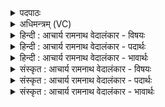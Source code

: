 <details><summary>पदपाठः</summary>

अ꣣भि꣢। त्रि꣣पृष्ठ꣢म्। त्रि꣣। पृष्ठ꣢म्। वृ꣡ष꣢꣯णम्। व꣣योधा꣢म्। व꣣यः। धा꣢म्। अ꣣ङ्गोषि꣡ण꣢म्। अ꣣वावशन्त। वा꣡णीः꣢꣯। व꣡ना꣢꣯। व꣡सा꣢꣯नः। व꣡रु꣢꣯णः। न। सि꣡न्धुः꣢꣯। वि। र꣣त्न꣢धाः। र꣣त्न। धाः꣢। द꣣यते। वा꣡र्या꣢꣯णि। १४०८।
</details>

<details><summary>अधिमन्त्रम् (VC)</summary>

- पवमानः सोमः
- वसिष्ठो मैत्रावरुणिः
- त्रिष्टुप्
- धैवतः
</details>

<details><summary>हिन्दी : आचार्य रामनाथ वेदालंकार - विषयः</summary>

प्रथम ऋचा पूर्वार्चिक में ५२८ क्रमाङ्क पर परमात्मा के विषय में व्याख्यात हो चुकी है। यहाँ राजा और जीवात्मा का विषय कहते हैं।
</details>

<details><summary>हिन्दी : आचार्य रामनाथ वेदालंकार - पदार्थः</summary>

पदार्थान्वयभाषाः -  प्रथम—राजा के पक्ष में। (वाणीः) प्रजाओं की वाणियाँ (त्रिपृष्ठम्) प्रजा, सभा-समिति और सेना इन तीन पृष्ठोंवाले, (वृषभम्) बलवान् वा सुखवर्षीं, (वयोधाम्) अन्न प्रदान करनेवाले, (अङ्गोषिणम्) राज्य के सब अङ्गों में व्याप्त होनेवाले राजा को (अभि अवावशन्त) प्रशंसित करती हैं। (वना) जंगलों को (वसानः) आच्छादित करते हुए (वरुणः न) अग्नि के समान (वना) तेजों को (वसानः) धारण करता हुआ वह राजा (सिन्धुः) समुद्र के समान (रत्नधाः) रत्नों को धारण करनेवाला होता हुआ (वार्याणि) वरणीय रत्नों अर्थात् रमणीय ऐश्वर्यों को (वि दयते) विशेषरूप से प्रजाओं को प्रदान करता है ॥ द्वितीय—जीवात्मा के पक्ष में। (वाणीः) वेदवाणियाँ (त्रिपृष्ठम्) ज्ञान, कर्म, उपासना रूप तीन पृष्ठोंवाले, (वृषणम्) बलवान् वा बल बरसानेवाले, (वयोधाम्) आयु को धारण करनेवाले, (अङ्गोषिणम्) ईश-स्तुति करनेवाले जीवात्मा की (अभि अवावशन्त) स्तुति करती हैं अर्थात् महत्ता वर्णन करती हैं, ‘तू विद्वान् है, वर्चस्वी है, शरीर-रक्षक है। श्रेष्ठों से मिल, बराबरवालों से आगे बढ़ (अथ० २।११।४)’ । आदि मन्त्रों से आत्मा को उद्बोधन देती हैं। (वरुणः न) सूर्य के समान (वना) तेजों को (वसानः) धारण करता हुआ, (सिन्धुः) रत्नों के खजाने समुद्र के समान (रत्नधाः) रमणीय सद्गुणरूप रत्नों को धारण करनेवाला वह सोम जीवात्मा (वार्याणि) निवारण करने योग्य विघ्न आदियों को (विदयते) विशेषरूप से विनष्ट कर देता है ॥१॥ यहाँ श्लेष, श्लिष्टोपमा और लुप्तोपमा अलङ्कार हैं ॥१॥
</details>

<details><summary>हिन्दी : आचार्य रामनाथ वेदालंकार - भावार्थः</summary>

भावार्थभाषाः -  जो राजा प्रजाओं का अनुरञ्जन करता है,प्रजा भी उसके गुणगान करती है। वैसे ही जो देहधारी जीवात्मा अपनी शक्ति को पहचानकर अपने तेजों से सब आन्तरिक और बाह्य विघ्नों का उन्मूलन करता है,वह सर्वत्र विजयलाभ करता है ॥१॥
</details>

<details><summary>संस्कृत : आचार्य रामनाथ वेदालंकार - विषयः</summary>

तत्र प्रथमा ऋक् पूर्वार्चिके ५२८ क्रमाङ्के परमात्मविषये व्याख्याता। अत्र नृपतेर्जीवात्मनश्च विषय उच्यते।
</details>

<details><summary>संस्कृत : आचार्य रामनाथ वेदालंकार - पदार्थः</summary>

पदार्थान्वयभाषाः -  प्रथमः—नृपतिपरः। (वाणीः) वाण्यः, प्रजानां वाचः (त्रिपृष्ठम्) त्रीणि पृष्ठानि यस्य तम्—विशः एकं पृष्ठम्, सभासमिती द्वितीयं पृष्ठम्, सेना तृतीयं पृष्ठम्। [स विशोऽनुव्यचलत्, तं सभा च समितिश्च सेना च। (अथ० १५।९।१, २) इति वचनात्।] (वृषणम्) बलवन्तं सुखवर्षकं वा, (वयोधाम्) वयसः अन्नस्य धातारं प्रदातारम्। [वयः इत्यन्ननाम। निरु० ६।४।] (अङ्गोषिणम्) सर्वेषु राज्याङ्गेषु कृतनिवासम्। [अङ्गपूर्वाद् वसतेरिन् प्रत्ययः धातोः सम्प्रसारणं च। ‘स्वाम्यमात्यसुहृत्कोशराष्ट्रदुर्गबलानि च राज्याङ्गानि’ इत्यमरः (२।८।१८)।] एतादृशं सोमं नृपतिम् (अभि अवावशन्त) अभि स्तुवन्ति। [वाशृ शब्दे, यङ्लुगन्ताल्लङ्। ‘वावशानः वष्टेर्वा वाश्यतेर्वा’ इति निरुक्तम् (५।१)] (वना) वनानि अरण्यानि (वसानः) आच्छादयन् (वरुणः न) अग्निरिव। [त्वम॑ग्ने॒ वरु॑णो॒ जाय॑से॒। ऋ० ५।३।१ इति श्रुतेः। ‘यो वै वरुणः सोऽग्निः’ इति च ब्राह्मणम्। (श० ५।२।४।१३)।] (वना) वनानि तेजांसि। [वनमिति रश्मिनाम। निघं० १।५।] (वसानः) धारयन् स सोमो नृपतिः (सिन्धुः) समुद्र इव इति लुप्तोपमम् (रत्नधाः) रत्नाकरः सन् (वार्याणि) वरणीयानि रत्नानि रमणीयानि ऐश्वर्याणि (वि दयते) विशेषेण प्रजाभ्यो ददाति ॥ द्वितीयः—जीवात्मपरः। (त्रिपृष्ठम्) त्रीणि पृष्ठानि ज्ञानकर्मोपासनारूपाणि यस्य तम्, (वृषणम्) बलिनम्, बलवर्षकं वा, (वयोधाम्) वयसः आयुष धारयितारम्, (अङ्गोषिणम्) ईशस्तोमवन्तं सोमं जीवात्मानम्। [आङ्गूषः स्तोमः आघोषः इति यास्कः (निरु० ५।११)] (वाणीः) वेदवाचः (अभि अवावशन्त) स्तुवन्ति, महत्तां वर्णयन्तीत्यर्थः—सू॒रिर॑सि वर्चो॒धा अ॑सि तनूपानो॑ऽसि। आ॒प्नुहि श्रेयां॑समति॑ समं क्रा॒म ॥ अथ० २।११।४ इत्यादिभिरुत्साहप्रदैर्वचोभिरुद्बोधयन्तीत्यर्थः। (वरुणः न) सूर्य इव (वना) तेजांसि (वसानः) धारयन्, (सिन्धुः) रत्नाकरः इव (रत्नधा) रमणीयानां सद्गुणरत्नानां धारयिता स सोमः जीवात्मा (वार्याणि) वारयितव्यानि विघ्नादीनि (विदयते) विशेषेण हिनस्ति ॥१॥ अत्र श्लेषः श्लिष्टोपमा लुप्तोपमा चालङ्कारः ॥१॥
</details>

<details><summary>संस्कृत : आचार्य रामनाथ वेदालंकार - भावार्थः</summary>

भावार्थभाषाः -  यो राजा प्रजा अनुरञ्जयति प्रजा अपि तस्य गुणान् गायन्ति। तथैव यो देहधारी जीवात्मा स्वशक्तिं परिचित्य स्वकीयतेजोभिः सर्वानान्तरान् बाह्यांश्च विघ्नानुन्मूलयन्ति स सर्वत्र विजयते ॥१॥
</details>